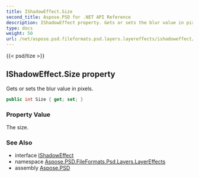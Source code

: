 ```yaml
---
title: IShadowEffect.Size
second_title: Aspose.PSD for .NET API Reference
description: IShadowEffect property. Gets or sets the blur value in pixels
type: docs
weight: 50
url: /net/aspose.psd.fileformats.psd.layers.layereffects/ishadoweffect/size/
---
```

{{< psd/tize >}}
## IShadowEffect.Size property

Gets or sets the blur value in pixels.

```csharp
public int Size { get; set; }
```

### Property Value

The size.

### See Also

* interface [IShadowEffect](../)
* namespace [Aspose.PSD.FileFormats.Psd.Layers.LayerEffects](../../ishadoweffect/)
* assembly [Aspose.PSD](../../../)



